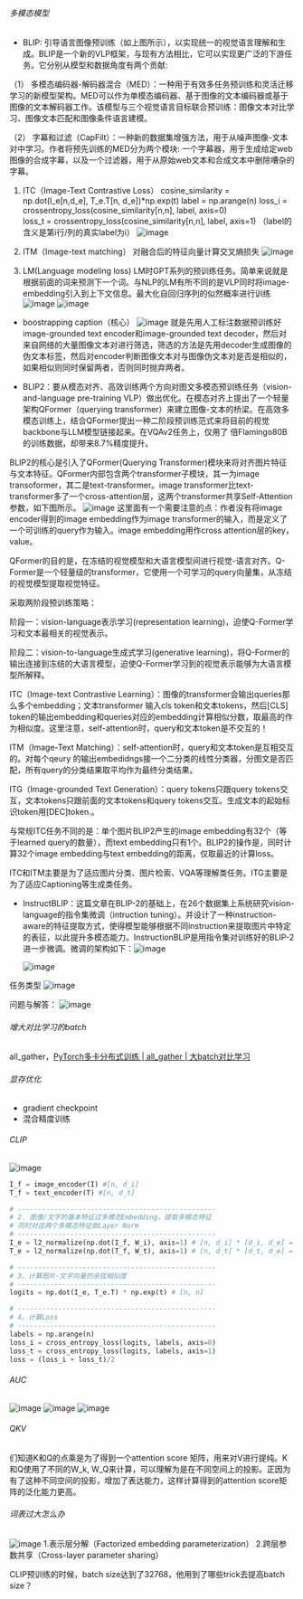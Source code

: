 ###### 多模态模型
* BLIP: 引导语言图像预训练（如上图所示），以实现统一的视觉语言理解和生成。BLIP是一个新的VLP框架，与现有方法相比，它可以实现更广泛的下游任务。它分别从模型和数据角度有两个贡献:

（1） 多模态编码器-解码器混合（MED）：一种用于有效多任务预训练和灵活迁移学习的新模型架构。MED可以作为单模态编码器、基于图像的文本编码器或基于图像的文本解码器工作。该模型与三个视觉语言目标联合预训练：图像文本对比学习、图像文本匹配和图像条件语言建模。

（2） 字幕和过滤（CapFilt）：一种新的数据集增强方法，用于从噪声图像-文本对中学习。作者将预先训练的MED分为两个模块: 一个字幕器，用于生成给定web图像的合成字幕，以及一个过滤器，用于从原始web文本和合成文本中删除嘈杂的字幕。

1. ITC（Image-Text Contrastive Loss）
   cosine_similarity = np.dot(I_e[n,d_e], T_e.T[n, d_e])*np.exp(t)
   label = np.arange(n)
   loss_i = crossentropy_loss(cosine_similarity[n,n], label, axis=0)  
   loss_t = crossentropy_loss(cosine_similarity[n,n], label, axis=1)
   （label的含义是第i行/列的真实label为i）
   ![image](https://github.com/Feve1986/coding/assets/67903547/8d7fac67-fc08-447a-bb7c-427906861db3)

2. ITM（Image-text matching）
   对融合后的特征向量计算交叉熵损失
   ![image](https://github.com/Feve1986/coding/assets/67903547/a8d47d98-1557-4902-a909-5e0c3d8d2d79)

3. LM(Language modeling loss)
   LM时GPT系列的预训练任务。简单来说就是根据前面的词来预测下一个词。与NLP的LM有所不同的是VLP同时将image-embedding引入到上下文信息。最大化自回归序列的似然概率进行训练
![image](https://github.com/Feve1986/coding/assets/67903547/b082dae5-1a14-4972-accc-2d684df260cd)
![image](https://github.com/Feve1986/coding/assets/67903547/b7809fb4-83dd-434c-b4b8-620ee3644e88)

* boostrapping caption（核心）
![image](https://github.com/Feve1986/coding/assets/67903547/4d8fa460-d0ce-4594-ab04-8a159ad4d217)
就是先用人工标注数据预训练好image-grounded text encoder和image-grounded text decoder，然后对来自网络的大量图像文本对进行筛选，筛选的方法是先用decoder生成图像的伪文本标签，然后对encoder判断图像文本对与图像伪文本对是否是相似的，如果相似则同时保留两者，否则同时抛弃两者。

* BLIP2：要从模态对齐、高效训练两个方向对图文多模态预训练任务（vision-and-language pre-training VLP）做出优化。在模态对齐上提出了一个轻量架构QFormer（querying transformer）来建立图像-文本的桥梁。在高效多模态训练上，结合QFormer提出一种二阶段预训练范式来将目前的视觉backbone与LLM模型链接起来。在VQAv2任务上，仅用了 
 倍Flamingo80B的训练数据，却带来8.7%精度提升。

BLIP2的核心是引入了QFormer(Querying Transformer)模块来将对齐图片特征与文本特征。QFormer内部包含两个transformer子模块，其一为image transoformer，其二是text-transformer。image transformer比text-transformer多了一个cross-attention层，这两个transformer共享Self-Attention参数，如下图所示。
![image](https://github.com/Feve1986/coding/assets/67903547/57d85edd-6cdc-4c97-afeb-fafcc848eb30)
这里面有一个需要注意的点：作者没有将image encoder得到的image embedding作为image transformer的输入，而是定义了一个可训练的query作为输入。image embedding用作cross attention层的key， value。

QFormer的目的是，在冻结的视觉模型和大语言模型间进行视觉-语言对齐。Q-Former是一个轻量级的transformer，它使用一个可学习的query向量集，从冻结的视觉模型提取视觉特征。

采取两阶段预训练策略：

阶段一：vision-language表示学习(representation learning)，迫使Q-Former学习和文本最相关的视觉表示。

阶段二：vision-to-language生成式学习(generative learning)，将Q-Former的输出连接到冻结的大语言模型，迫使Q-Former学习到的视觉表示能够为大语言模型所解释。

ITC（Image-text Contrastive Learning）：图像的transformer会输出queries那么多个embedding；文本transformer 输入cls token和文本tokens，然后[CLS] token的输出embedding和queries对应的embedding计算相似分数，取最高的作为相似度。这里注意，self-attention时，query和文本token是不交互的！

ITM（Image-Text Matching）：self-attention时，query和文本token是互相交互的。对每个qeury 的输出embedidngs接一个二分类的线性分类器，分图文是否匹配，所有query的分类结果取平均作为最终分类结果。

ITG（Image-grounded Text Generation）：query tokens只跟query tokens交互，文本tokens只跟前面的文本tokens和query tokens交互。生成文本的起始标识token用[DEC]token.。

与常规ITC任务不同的是：单个图片BLIP2产生的image embedding有32个（等于learned query的数量），而text embedding只有1个。BLIP2的操作是，同时计算32个image embedding与text embedding的距离，仅取最近的计算loss。

ITC和ITM主要是为了适应图片分类、图片检索、VQA等理解类任务。ITG主要是为了适应Captioning等生成类任务。

* InstructBLIP：这篇文章在BLIP-2的基础上，在26个数据集上系统研究vision-language的指令集微调（intruction tuning）。并设计了一种instruction-aware的特征提取方式，使得模型能够根据不同instruction来提取图片中特定的表征，以此提升多模态能力。InstructionBLIP是用指令集对训练好的BLIP-2进一步微调。微调的架构如下：![image](https://github.com/Feve1986/coding/assets/67903547/02c13baa-1079-4e43-84a9-21e8d22c697a)

  ![image](https://github.com/Feve1986/coding/assets/67903547/065a136e-5d84-4fdd-90d1-b264054cb68e)

任务类型
![image](https://github.com/Feve1986/coding/assets/67903547/bb31bf59-0d21-4a5a-99b7-03abcf64716b)

问题与解答：
![image](https://github.com/Feve1986/coding/assets/67903547/64103b43-9350-4630-926c-6fd6b365ca11)

###### 增大对比学习的batch
all_gather，[PyTorch多卡分布式训练 | all_gather | 大batch对比学习](https://zhuanlan.zhihu.com/p/615784842)

###### 显存优化
* gradient checkpoint
* 混合精度训练

###### CLIP
![image](https://github.com/Feve1986/coding/assets/67903547/d81498a0-b7d0-4a84-929b-ffee4b530ea5)
```python
I_f = image_encoder(I) #[n, d_i]
T_f = text_encoder(T) #[n, d_t]

# -------------------------------------------------
# 2. 图像/文字的基本特征过多模态Embedding，提取多模态特征
# 同时对这两个多模态特征做Layer Norm
# -------------------------------------------------
I_e = l2_normalize(np.dot(I_f, W_i), axis=1) # [n, d_i] * [d_i, d_e] = [n, d_e]
T_e = l2_normalize(np.dot(T_f, W_t), axis=1) # [n, d_t] * [d_t, d_e] = [n, d_e]

# -------------------------------------------------
# 3、计算图片-文字向量的余弦相似度
# -------------------------------------------------
logits = np.dot(I_e, T_e.T) * np.exp(t) # [n, n]

# -------------------------------------------------
# 4、计算Loss
# -------------------------------------------------
labels = np.arange(n)
loss_i = cross_entropy_loss(logits, labels, axis=0)
loss_t = cross_entropy_loss(logits, labels, axis=1)
loss = (loss_i + loss_t)/2
```

###### AUC
![image](https://github.com/Feve1986/coding/assets/67903547/3f2a5f85-83e0-487b-84b8-6c7a6fc505b5)
![image](https://github.com/Feve1986/coding/assets/67903547/540c421d-50e4-4927-b2ba-0c8a712e8071)
![image](https://github.com/Feve1986/coding/assets/67903547/f855f131-2c23-4ada-823d-816bfa354f84)

###### QKV
们知道K和Q的点乘是为了得到一个attention score 矩阵，用来对V进行提纯。K和Q使用了不同的W_k, W_Q来计算，可以理解为是在不同空间上的投影。正因为有了这种不同空间的投影，增加了表达能力，这样计算得到的attention score矩阵的泛化能力更高。

###### 词表过大怎么办
![image](https://github.com/Feve1986/coding/assets/67903547/07f654ea-8652-4d11-8cca-5821f6c158c1)
1.表示层分解（Factorized embedding parameterization）
2.跨层参数共享（Cross-layer parameter sharing）

CLIP预训练的时候，batch size达到了32768，他用到了哪些trick去提高batch size？
